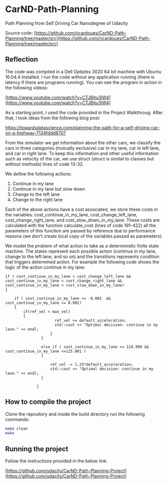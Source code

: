 # CarND-Path-Planning
Path Planning from Self Driving Car Nanodegree of Udacity

Source code: [https://github.com/ricardoues/CarND-Path-Planning/tree/master/src](https://github.com/ricardoues/CarND-Path-Planning/tree/master/src)

## Reflection 
The code was compiled in a Dell Optiplex 3020 64 bit machine with Ubuntu 16.04.4 installed. I run the code without any application running (there is latency if there are programs running). You can see the program in action in the following videos:

[https://www.youtube.com/watch?v=CTJBitu3lW4](https://www.youtube.com/watch?v=CTJBitu3lW4)

As a starting point, I used the code provided in the Project Walkthroug. After that, I took ideas from the following blog post: 

https://towardsdatascience.com/planning-the-path-for-a-self-driving-car-on-a-highway-7134fddd8707

From the simulator we get information about the other cars, we classify the cars in three categories (mutually exclusive) car in my lane, car in left lane, and car in right lane. To keep this information and other useful information such as velocity of the car, we use struct (struct is similat to classes but without methods) lines of code 13-32.

We define the following actions: 

1. Continue in my lane 
2. Continue in my lane but slow down
3. Change to the left lane 
4. Change to the right lane

Each of the above actions have a cost associated, we store these costs in the variables: cost_continue_in_my_lane, cost_change_left_lane, cost_change_right_lane, and cost_slow_down_in_my_lane. These costs are calculated with the function calculate_cost (lines of code 191-422) all the parameters of this function are passed by reference due to performance reasons (we don't create local copy of the variables passed as parameters). 

We model the problem of what action to take as a deterministic finite state machine. The states represent each   possible action (continue in my lane, change to the left lane, and so on) and the transitions represents condition that triggers determined action. For example the following code shows the logic of the action continue in my lane: 

```
if ( cost_continue_in_my_lane < cost_change_left_lane && cost_continue_in_my_lane < cost_change_right_lane && cost_continue_in_my_lane < cost_slow_down_in_my_lane)
{

    if ( cost_continue_in_my_lane >= -0.001  && cost_continue_in_my_lane <= 0.001)
    {
        if(ref_vel < max_vel)
        {
                      ref_vel += default_acceleration;
                      std::cout << "Optimal decision: continue in my lane." << endl;
                    }
                }

                else if ( cost_continue_in_my_lane >= 124.999 && cost_continue_in_my_lane <=125.001 )
                {

                    ref_vel -= 1.25*default_acceleration;
                    std::cout << "Optimal decision: continue in my lane." << endl;
                }

              }

```

## How to compile the project
Clone the repository and inside the build directory run the following commands:

```bash
make clean
make
```


## Running the project 
Follow the instructions provided in the below link: 

[https://github.com/udacity/CarND-Path-Planning-Project](https://github.com/udacity/CarND-Path-Planning-Project)

